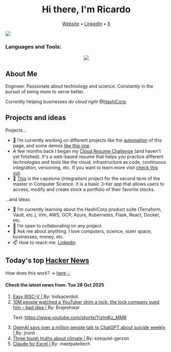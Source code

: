 
<!-- This is an HTML comment in your markdown file -->

<h1 align="center">Hi there, I'm Ricardo</h1>
<p align="center">
  <a href="https://ricardorompar.com" target="_blank">Website</a> •
  <a href="https://www.linkedin.com/in/ricardorompar/" target="_blank">LinkedIn</a> •
  <a href="https://twitter.com/ricardorompar" target="_blank">X</a>
</p>
<img src="https://badges.pufler.dev/visits/{ricardorompar}/{ricardorompar}"/>

<h3 align="left">Languages and Tools:</h3>
<p align="center">
  <a href="https://skillicons.dev" target="_blank">
    <img src="https://skillicons.dev/icons?i=terraform,aws,gcp,azure,git,python,kubernetes,react,js,docker,ubuntu" />
  </a>
</p>

<h2>About Me</h2>
Engineer. Passionate about technology and science. Constantly in the pursuit of being more to serve better.

Currently helping businesses <i>do cloud right</i> @<a href="https://github.com/hashicorp" target="_blank">HashiCorp</a>.

<h2>Projects and ideas</h2>
Projects...
<ul>
  <li>🔭 I’m currently working on different projects like the <a href="https://github.com/ricardorompar/ricardorompar/blob/main/automate.py">automation</a> of this page, and some demos <a href="https://github.com/ricardorompar/boundary-ansible-demo">like this one</a>.
  </li>

  <li >A few months back I began my <a href="https://github.com/ricardorompar/cloudResumeChallenge">Cloud Resume Challenge</a> (and haven't yet finished). It's a web-based resume that helps you practice different technologies and tools like the cloud, infrastructure as code, continuous integration, versioning, etc. If you want to learn more visit <a href="https://cloudresumechallenge.dev/docs/the-challenge/aws/" target="_blank">check this out</a>.
  </li>

  <li>🔭 <a href="https://github.com/ricardorompar/capstoneT2">This</a> is the capstone (integration) project for the second term of the master in Computer Science. It is a basic 3-tier app that allows users to access, modify and create stock a portfolio of their favorite stocks.
  </li>
</ul>
...and Ideas
<ul>
  <li>🌱 I’m currently learning about the HashiCorp product suite (Terraform, Vault, etc.), Vim, AWS, GCP, Azure, Kubernetes, Flask, React, Docker, etc.
  </li>
  <li>👯 I’m open to collaborating on any project.</li>
  <li>💬 Ask me about anything. I love computers, science, outer space, businesses, money, etc.</li>
  <li>📫 How to reach me: <a href="https://www.linkedin.com/in/ricardorompar/" target="_blank">Linkedin</a></li>
</ul>

<h2>Today's top <a href='https://news.ycombinator.com/' target="_blank">Hacker News</a></h2>
How does this work? -> <a href='./AUTOMATIC.md'>here 💡</a>

<h4>Check the latest news from: Tue 28 Oct 2025</h4>
<ol>
<li>
    <a href=https://dramforever.github.io/easyriscv/ target="_blank">
        Easy RISC-V |
    </a>
    By: todsacerdoti
</li>

<li>
    <a href=https://arstechnica.com/tech-policy/2025/10/suing-a-popular-youtuber-who-shimmed-a-130-lock-what-could-possibly-go-wrong/ target="_blank">
        10M people watched a YouTuber shim a lock; the lock company sued him – bad idea |
    </a>
    By: Brajeshwar
</li>

<p>
Text: <a href="https:&#x2F;&#x2F;www.youtube.com&#x2F;shorts&#x2F;YjzlmKz_MM8" rel="nofollow">https:&#x2F;&#x2F;www.youtube.com&#x2F;shorts&#x2F;YjzlmKz_MM8</a> </br>
</p>

<li>
    <a href=https://techcrunch.com/2025/10/27/openai-says-over-a-million-people-talk-to-chatgpt-about-suicide-weekly/ target="_blank">
        OpenAI says over a million people talk to ChatGPT about suicide weekly |
    </a>
    By: jnord
</li>

<li>
    <a href=https://www.gatesnotes.com/home/home-page-topic/reader/three-tough-truths-about-climate target="_blank">
        Three tough truths about climate |
    </a>
    By: ezequiel-garzon
</li>

<li>
    <a href=https://www.claude.com/claude-for-excel target="_blank">
        Claude for Excel |
    </a>
    By: meetpateltech
</li>
</ol>